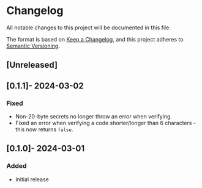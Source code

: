 # Changelog
All notable changes to this project will be documented in this file.

The format is based on [Keep a Changelog](https://keepachangelog.com/en/1.0.0/),
and this project adheres to [Semantic Versioning](https://semver.org/spec/v2.0.0.html).

## [Unreleased]

## [0.1.1]- 2024-03-02

### Fixed
- Non-20-byte secrets no longer throw an error when verifying.
- Fixed an error when verifying a code shorter/longer than 6 characters - this now returns `false`. 

## [0.1.0]- 2024-03-01

### Added
- Initial release

